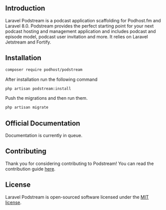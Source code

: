 
## Introduction

Laravel Podstream is a podcast application scaffolding for Podhost.fm and Laravel 8.0. Podstream provides the perfect starting point for your next podcast hosting and management application and includes podcast and episode model, podcast user invitation and more. It relies on Laravel Jetstream and Fortify.

## Installation

```bash
composer require podhost/podstream
```
After installation run the following command

```bash
php artisan podstream:install
```

Push the migrations and then run them.

```bash
php artisan migrate
```

## Official Documentation

Documentation is currently in queue.

## Contributing

Thank you for considering contributing to Podstream! You can read the contribution guide [here](.github/CONTRIBUTING.md).

## License

Laravel Podstream is open-sourced software licensed under the [MIT license](LICENSE.md).

